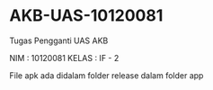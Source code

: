 # AKB-UAS-10120081

Tugas Pengganti UAS AKB

NIM : 10120081
KELAS : IF - 2

File apk ada didalam folder release dalam folder app

